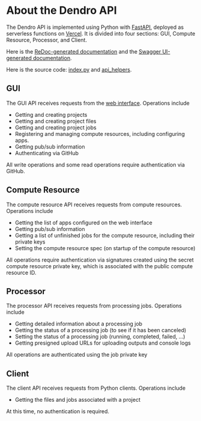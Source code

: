 # About the Dendro API

The Dendro API is implemented using Python with [FastAPI](https://fastapi.tiangolo.com/), deployed as serverless functions on [Vercel](https://vercel.com/about). It is divided into four sections: GUI, Compute Resource, Processor, and Client.

Here is the [ReDoc-generated documentation](https://dendro.vercel.app/redoc) and the [Swagger UI-generated documentation](https://dendro.vercel.app/docs).

Here is the source code: [index.py](../api/index.py) and [api_helpers](../python/dendro/api_helpers).


## GUI

The GUI API receives requests from the [web interface](https://dendro.vercel.app). Operations include

* Getting and creating projects
* Getting and creating project files
* Getting and creating project jobs
* Registering and managing compute resources, including configuring apps.
* Getting pub/sub information
* Authenticating via GitHub

All write operations and some read operations require authentication via GitHub.

## Compute Resource

The compute resource API receives requests from compute resources. Operations include

* Getting the list of apps configured on the web interface
* Getting pub/sub information
* Getting a list of unfinished jobs for the compute resource, including their private keys
* Setting the compute resource spec (on startup of the compute resource)

All operations require authentication via signatures created using the secret compute resource private key, which is associated with the public compute resource ID.

## Processor

The processor API receives requests from processing jobs. Operations include

* Getting detailed information about a processing job
* Getting the status of a processing job (to see if it has been canceled)
* Setting the status of a processing job (running, completed, failed, ...)
* Getting presigned upload URLs for uploading outputs and console logs

All operations are authenticated using the job private key

## Client

The client API receives requests from Python clients. Operations include

* Getting the files and jobs associated with a project

At this time, no authentication is required.
